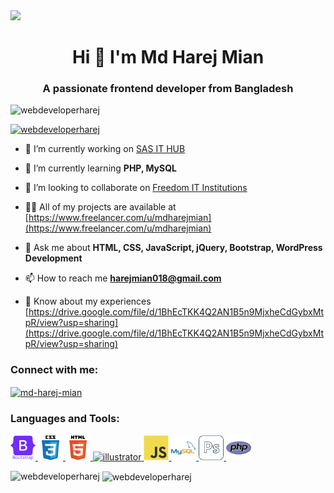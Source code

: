 <img src="https://media.licdn.com/dms/image/v2/D5616AQEeJ1IRnM-wiw/profile-displaybackgroundimage-shrink_350_1400/B56ZUuuqIwGsAY-/0/1740245738775?e=1746057600&v=beta&t=nHvGKM3XozG4DSp7dmqhyToUquwQVpF4gYwIJ4xXOGM">

<h1 align="center">Hi 👋 I'm Md Harej Mian</h1>
<h3 align="center">A passionate frontend developer from Bangladesh</h3>

<p align="left"> <img src="https://komarev.com/ghpvc/?username=webdeveloperharej&label=Profile%20views&color=0e75b6&style=flat" alt="webdeveloperharej" /> </p>

<p align="left"> <a href="https://github.com/ryo-ma/github-profile-trophy"><img src="https://github-profile-trophy.vercel.app/?username=webdeveloperharej" alt="webdeveloperharej" /></a> </p>

- 🔭 I’m currently working on [SAS IT HUB](https://sasithub.com/)

- 🌱 I’m currently learning **PHP, MySQL**

- 👯 I’m looking to collaborate on [Freedom IT Institutions](https://freedomitinstitutions.com)

- 👨‍💻 All of my projects are available at [https://www.freelancer.com/u/mdharejmian](https://www.freelancer.com/u/mdharejmian)

- 💬 Ask me about **HTML, CSS, JavaScript, jQuery, Bootstrap, WordPress Development**

- 📫 How to reach me **harejmian018@gmail.com**

- 📄 Know about my experiences [https://drive.google.com/file/d/1BhEcTKK4Q2AN1B5n9MjxheCdGybxMtpR/view?usp=sharing](https://drive.google.com/file/d/1BhEcTKK4Q2AN1B5n9MjxheCdGybxMtpR/view?usp=sharing)

<h3 align="left">Connect with me:</h3>
<p align="left">
<a href="https://linkedin.com/in/md-harej-mian" target="blank"><img align="center" src="https://raw.githubusercontent.com/rahuldkjain/github-profile-readme-generator/master/src/images/icons/Social/linked-in-alt.svg" alt="md-harej-mian" height="30" width="40" /></a>
</p>

<h3 align="left">Languages and Tools:</h3>
<p align="left"> <a href="https://getbootstrap.com" target="_blank" rel="noreferrer"> <img src="https://raw.githubusercontent.com/devicons/devicon/master/icons/bootstrap/bootstrap-plain-wordmark.svg" alt="bootstrap" width="40" height="40"/> </a> <a href="https://www.w3schools.com/css/" target="_blank" rel="noreferrer"> <img src="https://raw.githubusercontent.com/devicons/devicon/master/icons/css3/css3-original-wordmark.svg" alt="css3" width="40" height="40"/> </a> <a href="https://www.w3.org/html/" target="_blank" rel="noreferrer"> <img src="https://raw.githubusercontent.com/devicons/devicon/master/icons/html5/html5-original-wordmark.svg" alt="html5" width="40" height="40"/> </a> <a href="https://www.adobe.com/in/products/illustrator.html" target="_blank" rel="noreferrer"> <img src="https://www.vectorlogo.zone/logos/adobe_illustrator/adobe_illustrator-icon.svg" alt="illustrator" width="40" height="40"/> </a> <a href="https://developer.mozilla.org/en-US/docs/Web/JavaScript" target="_blank" rel="noreferrer"> <img src="https://raw.githubusercontent.com/devicons/devicon/master/icons/javascript/javascript-original.svg" alt="javascript" width="40" height="40"/> </a> <a href="https://www.mysql.com/" target="_blank" rel="noreferrer"> <img src="https://raw.githubusercontent.com/devicons/devicon/master/icons/mysql/mysql-original-wordmark.svg" alt="mysql" width="40" height="40"/> </a> <a href="https://www.photoshop.com/en" target="_blank" rel="noreferrer"> <img src="https://raw.githubusercontent.com/devicons/devicon/master/icons/photoshop/photoshop-line.svg" alt="photoshop" width="40" height="40"/> </a> <a href="https://www.php.net" target="_blank" rel="noreferrer"> <img src="https://raw.githubusercontent.com/devicons/devicon/master/icons/php/php-original.svg" alt="php" width="40" height="40"/> </a> </p>

<p><img align="left" src="https://github-readme-stats.vercel.app/api/top-langs?username=webdeveloperharej&show_icons=true&locale=en&layout=compact" alt="webdeveloperharej" /></p>

<p>&nbsp;<img align="center" src="https://github-readme-stats.vercel.app/api?username=webdeveloperharej&show_icons=true&locale=en" alt="webdeveloperharej" /></p>
